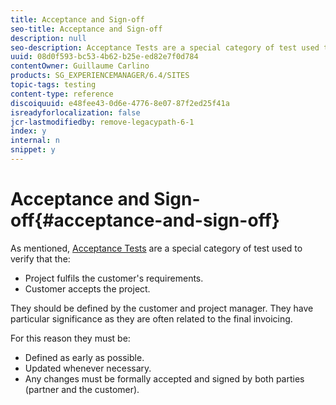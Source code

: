 ```yaml
---
title: Acceptance and Sign-off
seo-title: Acceptance and Sign-off
description: null
seo-description: Acceptance Tests are a special category of test used to verify that the project fulfils the customer's requirements and that the customer accepts the project
uuid: 08d0f593-bc53-4b62-b25e-ed82e7f0d784
contentOwner: Guillaume Carlino
products: SG_EXPERIENCEMANAGER/6.4/SITES
topic-tags: testing
content-type: reference
discoiquuid: e48fee43-0d6e-4776-8e07-87f2ed25f41a
isreadyforlocalization: false
jcr-lastmodifiedby: remove-legacypath-6-1
index: y
internal: n
snippet: y
---
```


# Acceptance and Sign-off{#acceptance-and-sign-off}

As mentioned, [Acceptance Tests](../../developing/using/planning.md#acceptancetests) are a special category of test used to verify that the:

* Project fulfils the customer's requirements.
* Customer accepts the project.

They should be defined by the customer and project manager. They have particular significance as they are often related to the final invoicing.

For this reason they must be:

* Defined as early as possible.
* Updated whenever necessary.
* Any changes must be formally accepted and signed by both parties (partner and the customer).

